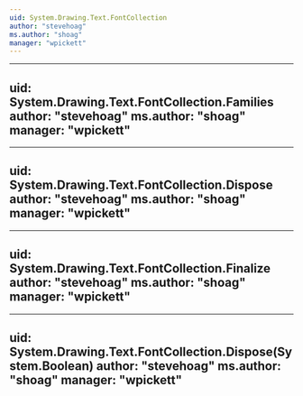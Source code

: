 ```yaml
---
uid: System.Drawing.Text.FontCollection
author: "stevehoag"
ms.author: "shoag"
manager: "wpickett"
---
```


---
uid: System.Drawing.Text.FontCollection.Families
author: "stevehoag"
ms.author: "shoag"
manager: "wpickett"
---

---
uid: System.Drawing.Text.FontCollection.Dispose
author: "stevehoag"
ms.author: "shoag"
manager: "wpickett"
---

---
uid: System.Drawing.Text.FontCollection.Finalize
author: "stevehoag"
ms.author: "shoag"
manager: "wpickett"
---

---
uid: System.Drawing.Text.FontCollection.Dispose(System.Boolean)
author: "stevehoag"
ms.author: "shoag"
manager: "wpickett"
---
